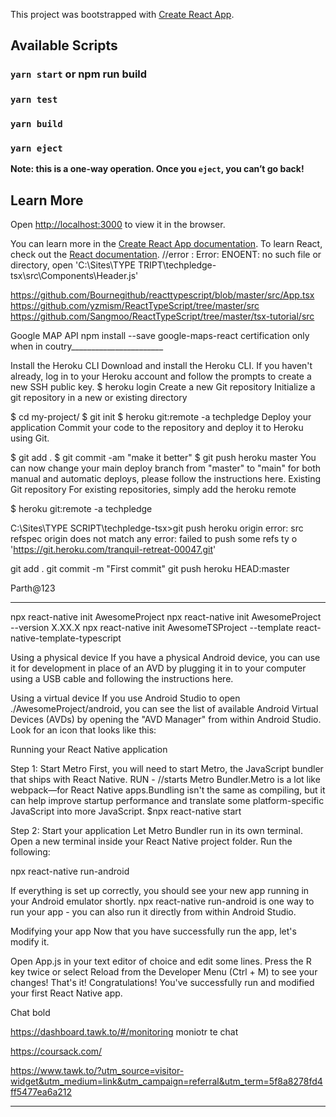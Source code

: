 This project was bootstrapped with [Create React App](https://github.com/facebook/create-react-app).

## Available Scripts
### `yarn start` or npm run build
### `yarn test`
### `yarn build`
### `yarn eject`
**Note: this is a one-way operation. Once you `eject`, you can’t go back!**

## Learn More
Open [http://localhost:3000](http://localhost:3000) to view it in the browser.

You can learn more in the [Create React App documentation](https://facebook.github.io/create-react-app/docs/getting-started).
To learn React, check out the [React documentation](https://reactjs.org/).
//error : Error: ENOENT: no such file or directory, open 'C:\Sites\TYPE TRIPT\techpledge-tsx\src\Components\Header.js'


https://github.com/Bournegithub/reacttypescript/blob/master/src/App.tsx
https://github.com/yzmism/ReactTypeScript/tree/master/src
https://github.com/Sangmoo/ReactTypeScript/tree/master/tsx-tutorial/src

Google MAP API
npm install --save google-maps-react
certification only when in coutry_______________________

Install the Heroku CLI
Download and install the Heroku CLI.
If you haven't already, log in to your Heroku account and follow the prompts to create a new SSH public key.
$ heroku login
Create a new Git repository
Initialize a git repository in a new or existing directory

$ cd my-project/
$ git init
$ heroku git:remote -a techpledge
Deploy your application
Commit your code to the repository and deploy it to Heroku using Git.

$ git add .
$ git commit -am "make it better"
$ git push heroku master
You can now change your main deploy branch from "master" to "main" for both manual and automatic deploys, please follow the instructions here.
Existing Git repository
For existing repositories, simply add the heroku remote

$ heroku git:remote -a techpledge


C:\Sites\TYPE SCRIPT\techpledge-tsx>git push heroku origin
error: src refspec origin does not match any
error: failed to push some refs ty
o 'https://git.heroku.com/tranquil-retreat-00047.git'

git add .
git commit -m "First commit"
git push heroku HEAD:master

Parth@123

__________________
npx react-native init AwesomeProject
npx react-native init AwesomeProject --version X.XX.X
npx react-native init AwesomeTSProject --template react-native-template-typescript


Using a physical device
If you have a physical Android device, you can use it for development in place of an AVD by plugging it in to your computer using a USB cable and following the instructions here.

Using a virtual device
If you use Android Studio to open ./AwesomeProject/android, you can see the list of available Android Virtual Devices (AVDs) by opening the "AVD Manager" from within Android Studio. Look for an icon that looks like this:

Running your React Native application

Step 1: Start Metro
First, you will need to start Metro, the JavaScript bundler that ships with React Native.
RUN - //starts Metro Bundler.Metro is a lot like webpack—for React Native apps.Bundling isn't the same as compiling, but it can help improve startup performance and translate some platform-specific JavaScript into more JavaScript.
$npx react-native start 

Step 2: Start your application
Let Metro Bundler run in its own terminal. Open a new terminal inside your React Native project folder. 
Run the following:

npx react-native run-android

If everything is set up correctly, you should see your new app running in your Android emulator shortly.
npx react-native run-android is one way to run your app - you can also run it directly from within Android Studio.

Modifying your app
Now that you have successfully run the app, let's modify it.

Open App.js in your text editor of choice and edit some lines.
Press the R key twice or select Reload from the Developer Menu (Ctrl + M) to see your changes!
That's it!
Congratulations! You've successfully run and modified your first React Native app.


Chat bold

https://dashboard.tawk.to/#/monitoring  moniotr te chat

https://coursack.com/

https://www.tawk.to/?utm_source=visitor-widget&utm_medium=link&utm_campaign=referral&utm_term=5f8a8278fd4ff5477ea6a212

__________________